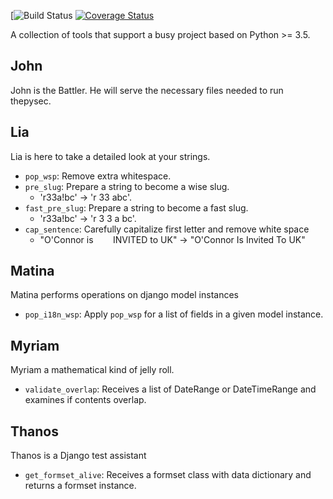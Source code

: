 [![Build Status](https://github.com/github/raratiru/thepysec/workflows/python-package.yml/badge.svg)
[![Coverage Status](https://coveralls.io/repos/github/raratiru/thepysec/badge.svg?branch=master&service=github)](https://coveralls.io/github/raratiru/thepysec?branch=master)


A collection of tools that support a busy project based on Python >= 3.5.

John
----

John is the Battler. He will serve the necessary files needed to run thepysec.

Lia
---

Lia is here to take a detailed look at your strings.

* `pop_wsp`: Remove extra whitespace.
* `pre_slug`: Prepare a string to become a wise slug. 
    * 'r33a!bc' -> 'r 33 abc'.
* `fast_pre_slug`: Prepare a string to become a fast slug. 
    * 'r33a!bc' -> 'r 3 3 a bc'.
* `cap_sentence`: Carefully capitalize first letter and remove white space
    * "O'Connor is &nbsp;&nbsp;&nbsp;&nbsp;&nbsp;&nbsp; INVITED to UK" -> "O'Connor Is Invited To UK"

Matina
------

Matina performs operations on django model instances

* `pop_i18n_wsp`: Apply `pop_wsp` for a list of fields in a given model instance.

Myriam
------

Myriam a mathematical kind of jelly roll.

* `validate_overlap`: Receives a list of DateRange or DateTimeRange and examines if contents overlap.


Thanos
------

Thanos is a Django test assistant

* `get_formset_alive`: Receives a formset class with data dictionary and returns a formset instance.
